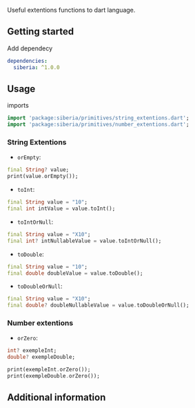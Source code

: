 <!-- 
This README describes the package. If you publish this package to pub.dev,
this README's contents appear on the landing page for your package.

For information about how to write a good package README, see the guide for
[writing package pages](https://dart.dev/guides/libraries/writing-package-pages). 

For general information about developing packages, see the Dart guide for
[creating packages](https://dart.dev/guides/libraries/create-library-packages)
and the Flutter guide for
[developing packages and plugins](https://flutter.dev/developing-packages). 
-->

Useful extentions functions to dart language. 

## Getting started

Add dependecy
```yaml
dependencies:
  siberia: ^1.0.0
```


## Usage

imports
```dart
import 'package:siberia/primitives/string_extentions.dart';
import 'package:siberia/primitives/number_extentions.dart';
```

### String Extentions
* `orEmpty`:

```dart
final String? value;
print(value.orEmpty());
```

* `toInt`:
```dart
final String value = "10";
final int intValue = value.toInt();
```

* `toIntOrNull`:
```dart
final String value = "X10";
final int? intNullableValue = value.toIntOrNull();
```

* `toDouble`:
```dart
final String value = "10";
final double doubleValue = value.toDouble();
```

* `toDoubleOrNull`:
```dart
final String value = "X10";
final double? doubleNullableValue = value.toDoubleOrNull();
```

### Number extentions

* `orZero`:
```dart
int? exempleInt;
double? exempleDouble;

print(exempleInt.orZero());
print(exempleDouble.orZero());
```

## Additional information

